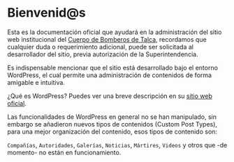 # Bienvenid@s

Esta es la documentación oficial que ayudará en la administración del sitio web institucional del [Cuerpo de Bomberos de Talca](https://bomberostalca.cl), recordamos que cualquier duda o requerimiento adicional, puede ser solicitada al desarrollador del sitio, previa autorización de la Superintendencia.

Es indispensable mencionar que el sitio está desarrollado bajo el entorno WordPress, el cual permite una administración de contenidos de forma amigable e intuitiva.

¿Qué es WordPress? Puedes ver una breve descripción en su [sitio web oficial](https://es.wordpress.org/).

Las funcionalidades de WordPress en general no se han manipulado, sin embargo se añadieron nuevos tipos de contenidos (Custom Post Types), para una mejor organización del contenido, esos tipos de contenido son:

`Compañías`, `Autoridades`, `Galerías`, `Noticias`, `Mártires`, `Videos` y otros que -de momento- no están en funcionamiento.
<!--stackedit_data:
eyJoaXN0b3J5IjpbLTEzNjY4MDU0MjMsLTEwNDU5Mjg0ODQsMj
AzMzgzODEwLC03MDg3ODI1MzQsMTgxODA3NzMwMiw2MTk3MTcz
NTEsNjQyMTMyMjc1LDE3OTk3NjQzMzhdfQ==
-->